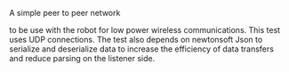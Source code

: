 A simple peer to peer network

to be use with the robot for low power wireless
communications. This test uses UDP connections.
The test also depends on newtonsoft Json to 
serialize and deserialize data to increase the efficiency 
of data transfers and reduce parsing on the listener side.